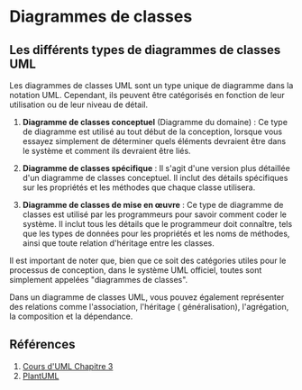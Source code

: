 # Diagrammes de classes

## Les différents types de diagrammes de classes UML

Les diagrammes de classes UML sont un type unique de diagramme dans la notation UML. Cependant, ils peuvent être
catégorisés en fonction de leur utilisation ou de leur niveau de détail.

1. **Diagramme de classes conceptuel** (Diagramme du domaine) : Ce type de diagramme est utilisé au tout début de la conception, lorsque vous
   essayez simplement de déterminer quels éléments devraient être dans le système et comment ils devraient être liés.

2. **Diagramme de classes spécifique** : Il s'agit d'une version plus détaillée d'un diagramme de classes conceptuel. Il
   inclut des détails spécifiques sur les propriétés et les méthodes que chaque classe utilisera.

3. **Diagramme de classes de mise en œuvre** : Ce type de diagramme de classes est utilisé par les programmeurs pour
   savoir comment coder le système. Il inclut tous les détails que le programmeur doit connaître, tels que les types de
   données pour les propriétés et les noms de méthodes, ainsi que toute relation d'héritage entre les classes.

Il est important de noter que, bien que ce soit des catégories utiles pour le processus de conception, dans le système
UML officiel, toutes sont simplement appelées "diagrammes de classes".

Dans un diagramme de classes UML, vous pouvez également représenter des relations comme l'association, l'héritage (
généralisation), l'agrégation, la composition et la dépendance.

## Références

1. [Cours d'UML Chapitre 3](https://laurent-audibert.developpez.com/Cours-UML/?page=diagramme-classes)
2. [PlantUML](https://plantuml.com/en/deployment-diagram)